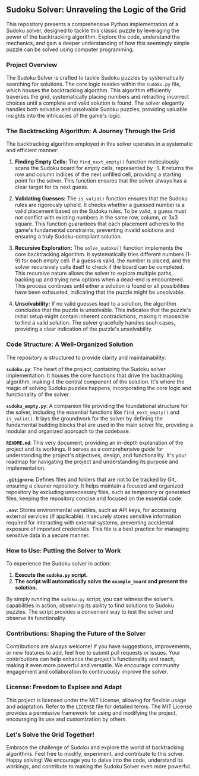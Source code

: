 ## Sudoku Solver: Unraveling the Logic of the Grid

This repository presents a comprehensive Python implementation of a Sudoku solver, designed to tackle this classic puzzle by leveraging the power of the backtracking algorithm.  Explore the code, understand the mechanics, and gain a deeper understanding of how this seemingly simple puzzle can be solved using computer programming.

### Project Overview

The Sudoku Solver is crafted to tackle Sudoku puzzles by systematically searching for solutions. The core logic resides within the `sudoku.py` file, which houses the backtracking algorithm. This algorithm efficiently traverses the grid, systematically placing numbers and retracting incorrect choices until a complete and valid solution is found.  The solver elegantly handles both solvable and unsolvable Sudoku puzzles, providing valuable insights into the intricacies of the game's logic.

### The Backtracking Algorithm: A Journey Through the Grid

The backtracking algorithm employed in this solver operates in a systematic and efficient manner:

1. **Finding Empty Cells:** The `find_next_empty()` function meticulously scans the Sudoku board for empty cells, represented by -1. It returns the row and column indices of the next unfilled cell, providing a starting point for the solver.  This function ensures that the solver always has a clear target for its next guess.

2. **Validating Guesses:** The `is_valid()` function ensures that the Sudoku rules are rigorously upheld. It checks whether a guessed number is a valid placement based on the Sudoku rules.  To be valid, a guess must not conflict with existing numbers in the same row, column, or 3x3 square.  This function guarantees that each placement adheres to the game's fundamental constraints, preventing invalid solutions and ensuring a truly Sudoku-compliant solution.

3. **Recursive Exploration:** The `solve_sudoku()` function implements the core backtracking algorithm. It systematically tries different numbers (1-9) for each empty cell. If a guess is valid, the number is placed, and the solver recursively calls itself to check if the board can be completed.  This recursive nature allows the solver to explore multiple paths, backing up and trying new options when a dead-end is encountered. This process continues until either a solution is found or all possibilities have been exhausted, indicating that the puzzle might be unsolvable.

4. **Unsolvability:** If no valid guesses lead to a solution, the algorithm concludes that the puzzle is unsolvable. This indicates that the puzzle's initial setup might contain inherent contradictions, making it impossible to find a valid solution. The solver gracefully handles such cases, providing a clear indication of the puzzle's unsolvability.

### Code Structure: A Well-Organized Solution

The repository is structured to provide clarity and maintainability:

**`sudoku.py`**: The heart of the project, containing the Sudoku solver implementation. It houses the core functions that drive the backtracking algorithm, making it the central component of the solution. It's where the magic of solving Sudoku puzzles happens, incorporating the core logic and functionality of the solver.

**`sudoku_empty.py`**: A companion file providing the foundational structure for the solver, including the essential functions like `find_next_empty()` and `is_valid()`. It lays the groundwork for the solver by defining the fundamental building blocks that are used in the main solver file, providing a modular and organized approach to the codebase.

**`README.md`**: This very document, providing an in-depth explanation of the project and its workings. It serves as a comprehensive guide for understanding the project's objectives, design, and functionality. It's your roadmap for navigating the project and understanding its purpose and implementation.

**`.gitignore`**: Defines files and folders that are not to be tracked by Git, ensuring a cleaner repository. It helps maintain a focused and organized repository by excluding unnecessary files, such as temporary or generated files, keeping the repository concise and focused on the essential code.

**`.env`**: Stores environmental variables, such as API keys, for accessing external services (if applicable). It securely stores sensitive information required for interacting with external systems, preventing accidental exposure of important credentials.  This file is a best practice for managing sensitive data in a secure manner.

### How to Use: Putting the Solver to Work

To experience the Sudoku solver in action:

1. **Execute the `sudoku.py` script.**
2. **The script will automatically solve the `example_board` and present the solution.**

By simply running the `sudoku.py` script, you can witness the solver's capabilities in action, observing its ability to find solutions to Sudoku puzzles.  The script provides a convenient way to test the solver and observe its functionality.

### Contributions: Shaping the Future of the Solver

Contributions are always welcome! If you have suggestions, improvements, or new features to add, feel free to submit pull requests or issues. Your contributions can help enhance the project's functionality and reach, making it even more powerful and versatile.  We encourage community engagement and collaboration to continuously improve the solver.

### License: Freedom to Explore and Adapt

This project is licensed under the MIT License, allowing for flexible usage and adaptation. Refer to the `LICENSE` file for detailed terms. The MIT License provides a permissive framework for using and modifying the project, encouraging its use and customization by others.

### Let's Solve the Grid Together!

Embrace the challenge of Sudoku and explore the world of backtracking algorithms. Feel free to modify, experiment, and contribute to this solver.  Happy solving!  We encourage you to delve into the code, understand its workings, and contribute to making the Sudoku Solver even more powerful.